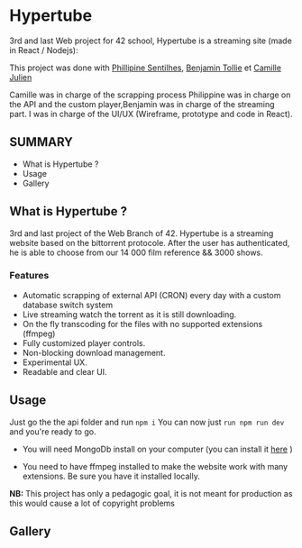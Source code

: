 # Hypertube
3rd and last Web project for 42 school, Hypertube is a streaming site (made in React / Nodejs):

This project was done with [Phillipine Sentilhes](https://github.com/pommedepain), [Benjamin Tollie](https://github.com/BenjaminTle) et [Camille Julien](https://github.com/cajulien42)

Camille was in charge of the scrapping process Philippine was in charge on the API and the custom player,Benjamin was in charge of the streaming part. I was in charge of the UI/UX (Wireframe, prototype and code in React). 

## SUMMARY
- What is Hypertube ?
- Usage
- Gallery


## What is Hypertube ?
3rd and last project of the Web Branch of 42. Hypertube is a streaming website based on the bittorrent protocole. After the user has authenticated, he is able to choose from our 14 000 film reference && 3000 shows.

### Features
- Automatic scrapping of external API (CRON) every day with a custom database switch system
- Live streaming watch the torrent as it is still downloading.
- On the fly transcoding for the files with no supported extensions (ffmpeg)
- Fully customized player controls.
- Non-blocking download management.
- Experimental UX.
- Readable and clear UI.

## Usage
Just go the the api folder and run `npm i` You can now just `run npm run dev` and you're ready to go.

+ You will need MongoDb install on your computer (you can install it [here](https://docs.mongodb.com/manual/administration/install-community/) )

+ You need to have ffmpeg installed to make the website work with many extensions. Be sure you have it installed locally.

__NB:__ This project has only a pedagogic goal, it is not meant for production as this would cause a lot of copyright problems

## Gallery
